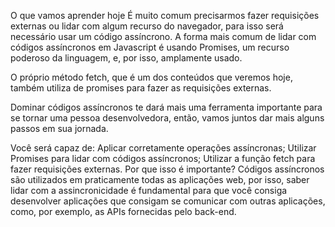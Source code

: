 O que vamos aprender hoje
É muito comum precisarmos fazer requisições externas ou lidar com algum recurso do navegador, para isso será necessário usar um código assíncrono. A forma mais comum de lidar com códigos assíncronos em Javascript é usando Promises, um recurso poderoso da linguagem, e, por isso, amplamente usado.

O próprio método fetch, que é um dos conteúdos que veremos hoje, também utiliza de promises para fazer as requisições externas.

Dominar códigos assíncronos te dará mais uma ferramenta importante para se tornar uma pessoa desenvolvedora, então, vamos juntos dar mais alguns passos em sua jornada.

Você será capaz de:
Aplicar corretamente operações assíncronas;
Utilizar Promises para lidar com códigos assíncronos;
Utilizar a função fetch para fazer requisições externas.
Por que isso é importante?
Códigos assíncronos são utilizados em praticamente todas as aplicações web, por isso, saber lidar com a assincronicidade é fundamental para que você consiga desenvolver aplicações que consigam se comunicar com outras aplicações, como, por exemplo, as APIs fornecidas pelo back-end.

